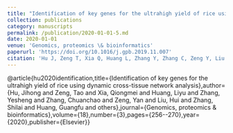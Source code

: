 ```yaml
---
title: "Identification of key genes for the ultrahigh yield of rice using dynamic cross-tissue network analysis"
collection: publications
category: manuscripts
permalink: /publication/2020-01-01-5.md
date: 2020-01-01
venue: 'Genomics, proteomics \& bioinformatics'
paperurl: 'https://doi.org/10.1016/j.gpb.2019.11.007'
citation: 'Hu J, Zeng T, Xia Q, Huang L, Zhang Y, Zhang C, Zeng Y, Liu H, Zhang S, Huang G, Wan W, Ding Y, Hu F, Yang C, Chen L, Wang W. Identification of Key Genes for the Ultrahigh Yield of Rice Using Dynamic Cross-tissue Network Analysis. Genomics Proteomics Bioinformatics. 2020 Jun;18(3):256-270. doi: 10.1016/j.gpb.2019.11.007. Epub 2020 Jul 28. PMID: 32736037; PMCID: PMC7801251.'
---
```




@article{hu2020identification,title={Identification of key genes for the ultrahigh yield of rice using dynamic cross-tissue network analysis},author={Hu, Jihong and Zeng, Tao and Xia, Qiongmei and Huang, Liyu and Zhang, Yesheng and Zhang, Chuanchao and Zeng, Yan and Liu, Hui and Zhang, Shilai and Huang, Guangfu and others},journal={Genomics, proteomics \& bioinformatics},volume={18},number={3},pages={256--270},year={2020},publisher={Elsevier}}
